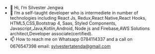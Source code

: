 - 👋 Hi, I’m Silvester Jengwa
- 👀 I’m a self-taught developer who is intermediete in number of technologies including React Js, Redux,React Native,React Hooks, 
      HTML5,CSS,Bootstrap 4, Saas, Styled Components, Javascript,Java,Kotlin,Android, Node js and Firebase,AWS Solutions architect,Developer associate(certified).
- 📫 How to reach me on Whatsapp 0784114337 and a call on 0676547398 email: sylvestertatenda@gmail.com

<!---
Jengwa/Jengwa is a ✨ special ✨ repository because its `README.md` (this file) appears on your GitHub profile.
You can click the Preview link to take a look at your changes.
--->
